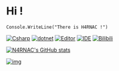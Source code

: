 # Hi ! 
```Csharp
Console.WriteLine("There is H4RNAC !")
```
[![Csharp](https://img.shields.io/badge/Code-C%23-purple)](https://dotnet.microsoft.com/languages/csharp)
[![dotnet](https://img.shields.io/badge/Framework-.NET-%23512DB4)](https://dotnet.microsoft.com)
[![Editor](https://img.shields.io/badge/Editor-Visual%20Studio%20Code-%23007ACC)](https://code.visualstudio.com)
[![IDE](https://img.shields.io/badge/IDE-Visual%20Studio-%237151A9)](https://visualstudio.microsoft.com)
[![Bilibili](https://img.shields.io/badge/Bilibili-N4RNAC-pink?logo=bilibili)](https://space.bilibili.com/441061671)

[![N4RNAC's GitHub stats](https://github-readme-stats.vercel.app/api?username=N4RNACACC&show_icons=true&theme=tokyonight)](https://github.com/N4RNACACC)

[![img](img/118626927_p0.jpg)](https://pixiv.net/artworks/118626927)